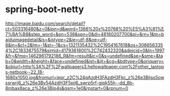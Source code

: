 # spring-boot-netty

http://image.baidu.com/search/detail?ct=503316480&z=0&ipn=d&word=1366%20x%20768%20%E5%A3%81%E7%BA%B8&step_word=&pn=538&spn=0&di=48160207700&pi=&rn=1&tn=baiduimagedetail&is=&istype=2&ie=utf-8&oe=utf-8&in=&cl=2&lm=-1&st=-1&cs=1321135432%2C1954167618&os=3086563354%2C1833875579&simid=4179361800%2C742432320&adpicid=0&ln=1997&fr=&fmq=1462961792186_R&fm=result&ic=0&s=undefined&se=&sme=&tab=0&width=&height=&face=undefined&ist=&jit=&cg=&bdtype=0&oriquery=&objurl=http%3A%2F%2Fwallpapers3.hellowallpaper.com%2Fother_laptops-netbook--22_18-1680x1050.jpg&fromurl=ippr_z2C%24qAzdH3FAzdH3Fkc_z%26e3Bijss5owssrwrj6_z%26e3Bv54AzdH3F5pij6_swrp5rf-gjpk55h--dd_8b-8mbax8aca_z%26e3Bip4s&gsm=1e0&rpstart=0&rpnum=0
